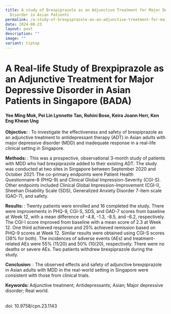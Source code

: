 ```yaml
---
title: A study of Brexpiprazole as an Adjunctive Treatment for Major Depressive
  Disorder in Asian Patients
permalink: /a-study-of-brexpiprazole-as-an-adjunctive-treatment-for-major-depressive-disorder/
date: 2024-08-23
layout: post
description: ""
image: ""
variant: tiptap
---
```

<h1><strong>A Real-life Study of Brexpiprazole as an Adjunctive Treatment for Major Depressive Disorder in Asian Patients in Singapore (BADA)</strong></h1>
<h4>Yee Ming Mok, Pei Lin Lynnette Tan, Rohini Bose, Keira Joann Herr, Ken Eng Khean Ung <br></h4>
<p><strong>Objective: </strong>: To investigate the effectiveness and safety
of brexpiprazole as an adjunctive treatment to antidepressant therapy (ADT)
in Asian adults with major depressive disorder (MDD) and inadequate response
in a real-life clinical setting in Singapore.</p>
<p><strong>Methods: </strong>: This was a prospective, observational 3-month
study of patients with MDD who had brexpiprazole added to their existing
ADT. The study was conducted at two sites in Singapore between September
2020 and October 2021. The co-primary endpoints were Patient Health Questionnaire-9
(PHQ-9) and Clinical Global Impression-Severity (CGI-S). Other endpoints
included Clinical Global Impression-Improvement (CGI-I), Sheehan Disability
Scale (SDS), Generalized Anxiety Disorder 7-item scale (GAD-7), and safety.</p>
<p><strong>Results: </strong>: Twenty patients were enrolled and 16 completed
the study. There were improvements in PHQ-9, CGI-S, SDS, and GAD-7 scores
from baseline at Week 12, with a mean difference of -4.8, -1.3, -8.5, and
-6.2, respectively. The CGI-I score improved from baseline with a mean
score of 2.3 at Week 12. One third achieved response and 25% achieved remission
based on PHQ-9 scores at Week 12. Similar results were obtained using CGI-S
scores (38% for both). The incidences of adverse events (AEs) and treatment-related
AEs were 55% (11/20) and 50% (10/20), respectively. There were no deaths
or severe AEs. Two patients withdrew brexpiprazole during the study.</p>
<p><strong>Conclusion: </strong>: The observed effects and safety of adjunctive
brexpiprazole in Asian adults with MDD in the real-world setting in Singapore
were consistent with those from clinical trials.</p>
<p><strong>Keywords: </strong>Adjunctive treatment; Antidepressants; Asian;
Major depressive disorder; Real world.</p>
<p>
<br>doi: 10.9758/cpn.23.1143</p>
<p></p>